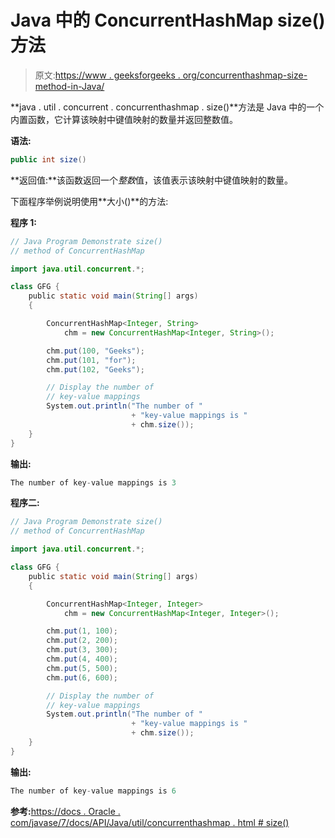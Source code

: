 # Java 中的 ConcurrentHashMap size()方法

> 原文:[https://www . geeksforgeeks . org/concurrenthashmap-size-method-in-Java/](https://www.geeksforgeeks.org/concurrenthashmap-size-method-in-java/)

**java . util . concurrent . concurrenthashmap . size()**方法是 Java 中的一个内置函数，它计算该映射中键值映射的数量并返回整数值。

**语法:**

```java
public int size()
```

**返回值:**该函数返回一个*整数*值，该值表示该映射中键值映射的数量。

下面程序举例说明使用**大小()**的方法:

**程序 1:**

```java
// Java Program Demonstrate size()
// method of ConcurrentHashMap

import java.util.concurrent.*;

class GFG {
    public static void main(String[] args)
    {

        ConcurrentHashMap<Integer, String>
            chm = new ConcurrentHashMap<Integer, String>();

        chm.put(100, "Geeks");
        chm.put(101, "for");
        chm.put(102, "Geeks");

        // Display the number of
        // key-value mappings
        System.out.println("The number of "
                           + "key-value mappings is "
                           + chm.size());
    }
}
```

**输出:**

```java
The number of key-value mappings is 3

```

**程序二:**

```java
// Java Program Demonstrate size()
// method of ConcurrentHashMap

import java.util.concurrent.*;

class GFG {
    public static void main(String[] args)
    {

        ConcurrentHashMap<Integer, Integer>
            chm = new ConcurrentHashMap<Integer, Integer>();

        chm.put(1, 100);
        chm.put(2, 200);
        chm.put(3, 300);
        chm.put(4, 400);
        chm.put(5, 500);
        chm.put(6, 600);

        // Display the number of
        // key-value mappings
        System.out.println("The number of "
                           + "key-value mappings is "
                           + chm.size());
    }
}
```

**输出:**

```java
The number of key-value mappings is 6

```

**参考:**[https://docs . Oracle . com/javase/7/docs/API/Java/util/concurrenthashmap . html # size()](https://docs.oracle.com/javase/7/docs/api/java/util/concurrent/ConcurrentHashMap.html#size())